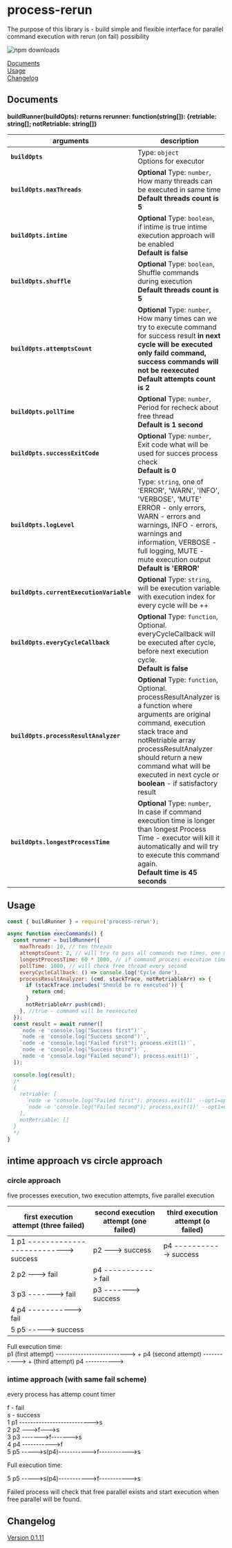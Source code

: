 # process-rerun

The purpose of this library is - build simple and flexible interface for parallel command execution with rerun (on fail) possibility

![npm downloads](https://img.shields.io/npm/dm/process-rerun.svg?style=flat-square)

[Documents](#documents)<br> [Usage](#usage)<br> [Changelog](#changelog)

## Documents

**buildRunner(buildOpts): returns rerunner: function(string[]): {retriable: string[]; notRetriable: string[]}**

| arguments | description |
| --- | --- |
| **`buildOpts`** | Type: `object` <br> Options for executor |
| **`buildOpts.maxThreads`** | **Optional** Type: `number`, <br> How many threads can be executed in same time <br> **Default threads count is 5** |
| **`buildOpts.intime`** | **Optional** Type: `boolean`, <br> if intime is true intime execution approach will be enabled<br> **Default is false** |
| **`buildOpts.shuffle`** | **Optional** Type: `boolean`, <br> Shuffle commands during execution <br> **Default threads count is 5** |
| **`buildOpts.attemptsCount`** | **Optional** Type: `number`, <br> How many times can we try to execute command for success result **in next cycle will be executed only faild command, success commands will not be reexecuted** <br> **Default attempts count is 2** |
| **`buildOpts.pollTime`** | **Optional** Type: `number`, <br> Period for recheck about free thread <br> **Default is 1 second** |
| **`buildOpts.successExitCode`** | **Optional** Type: `number`, <br> Exit code what will be used for succes process check <br> **Default is 0** |
| **`buildOpts.logLevel`** | Type: `string`, one of 'ERROR', 'WARN', 'INFO', 'VERBOSE', 'MUTE' <br> ERROR - only errors, WARN - errors and warnings, INFO - errors, warnings and information, VERBOSE - full logging, MUTE - mute execution output <br> **Default is 'ERROR'** |
| **`buildOpts.currentExecutionVariable`** | **Optional** Type: `string`, will be execution variable with execution index for every cycle will be ++<br> |
| **`buildOpts.everyCycleCallback`** | **Optional** Type: `function`, <br> Optional. everyCycleCallback will be executed after cycle, before next execution cycle.<br> **Default is false** |
| **`buildOpts.processResultAnalyzer`** | **Optional** Type: `function`, <br> Optional. processResultAnalyzer is a function where arguments are original command, execution stack trace and notRetriable array processResultAnalyzer should return a new command what will be executed in next cycle or **boolean** - if satisfactory result <br> |
| **`buildOpts.longestProcessTime`** | **Optional** Type: `number`, <br> In case if command execution time is longer than longest Process Time - executor will kill it automatically and will try to execute this command again. <br> **Default time is 45 seconds** |

## Usage

```js
const { buildRunner } = require('process-rerun');

async function execCommands() {
  const runner = buildRunner({
    maxThreads: 10, // ten threads
    attemptsCount: 2, // will try to pass all commands two times, one main and one times rerun
    longestProcessTime: 60 * 1000, // if command process execution time is longre than 1 minute will kill it and try to pass in next cycle
    pollTime: 1000, // will check free thread every second
    everyCycleCallback: () => console.log('Cycle done'),
    processResultAnalyzer: (cmd, stackTrace, notRetriableArr) => {
      if (stackTrace.includes('Should be re executed')) {
        return cmd;
      }
      notRetriableArr.push(cmd);
    }, //true - command will be reexecuted
  });
  const result = await runner([
    `node -e 'console.log("Success first")'`,
    `node -e 'console.log("Success second")'`,
    `node -e 'console.log("Failed first"); process.exit(1)'`,
    `node -e 'console.log("Success third")'`,
    `node -e 'console.log("Failed second"); process.exit(1)'`,
  ]);

  console.log(result);
  /*
  {
    retriable: [
      `node -e 'console.log("Failed first"); process.exit(1)' --opt1=opt1value --opt1=opt1value`,
      `node -e 'console.log("Failed second"); process.exit(1)' --opt1=opt1value --opt1=opt1value`
    ],
    notRetriable: []
  }
  */
}
```

## intime approach vs circle approach

### circle approach

five processes execution, two execution attempts, five parallel execution <br>

| first execution attempt (three failed) | second execution attempt (one failed) | third execution attempt (o failed) |
| --- | --- | --- |
| 1 p1 --------------------------> success | p2 ---> success | p4 -----------> success |
| 2 p2 ---> fail | p4 -----------> fail |
| 3 p3 -------> fail | p3 -------> success |
| 4 p4 -----------> fail |  |
| 5 p5 -----> success |  |

Full execution time: <br> p1 (first attempt) --------------------------> + p4 (second attempt) -----------> + (third attempt) p4 ----------->

### intime approach (with same fail scheme)

every process has attemp count timer

f - fail <br> s - success <br> 1 p1 -------------------------->s <br> 2 p2 --->f--->s <br> 3 p3 ------->f------->s <br> 4 p4 ----------->f <br> 5 p5 ----->s(p4)----------->f----------->s <br>

Full execution time: <br>

5 p5 ----->s(p4)----------->f----------->s

Failed process will check that free parallel exists and start execution when free parallel will be found.

## Changelog

[Version 0.1.11](/docs/verion0.1.11.md)
